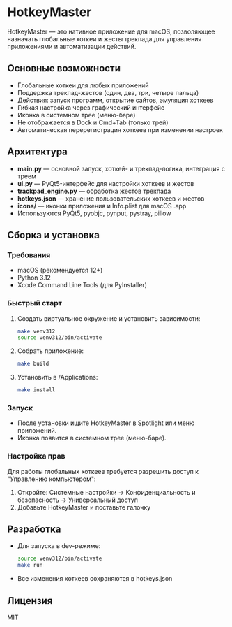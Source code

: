 # HotkeyMaster

HotkeyMaster — это нативное приложение для macOS, позволяющее назначать глобальные хоткеи и жесты трекпада для управления приложениями и автоматизации действий.

## Основные возможности
- Глобальные хоткеи для любых приложений
- Поддержка трекпад-жестов (один, два, три, четыре пальца)
- Действия: запуск программ, открытие сайтов, эмуляция хоткеев
- Гибкая настройка через графический интерфейс
- Иконка в системном трее (меню-баре)
- Не отображается в Dock и Cmd+Tab (только трей)
- Автоматическая перерегистрация хоткеев при изменении настроек

## Архитектура
- **main.py** — основной запуск, хоткей- и трекпад-логика, интеграция с треем
- **ui.py** — PyQt5-интерфейс для настройки хоткеев и жестов
- **trackpad_engine.py** — обработка жестов трекпада
- **hotkeys.json** — хранение пользовательских хоткеев и жестов
- **icons/** — иконки приложения и Info.plist для macOS .app
- Используются PyQt5, pyobjc, pynput, pystray, pillow

## Сборка и установка

### Требования
- macOS (рекомендуется 12+)
- Python 3.12
- Xcode Command Line Tools (для PyInstaller)

### Быстрый старт
1. Создать виртуальное окружение и установить зависимости:
   ```sh
   make venv312
   source venv312/bin/activate
   ```
2. Собрать приложение:
   ```sh
   make build
   ```
3. Установить в /Applications:
   ```sh
   make install
   ```

### Запуск
- После установки ищите HotkeyMaster в Spotlight или меню приложений.
- Иконка появится в системном трее (меню-баре).

### Настройка прав
Для работы глобальных хоткеев требуется разрешить доступ к "Управлению компьютером":
1. Откройте: Системные настройки → Конфиденциальность и безопасность → Универсальный доступ
2. Добавьте HotkeyMaster и поставьте галочку

## Разработка
- Для запуска в dev-режиме:
  ```sh
  source venv312/bin/activate
  make run
  ```
- Все изменения хоткеев сохраняются в hotkeys.json

## Лицензия
MIT
